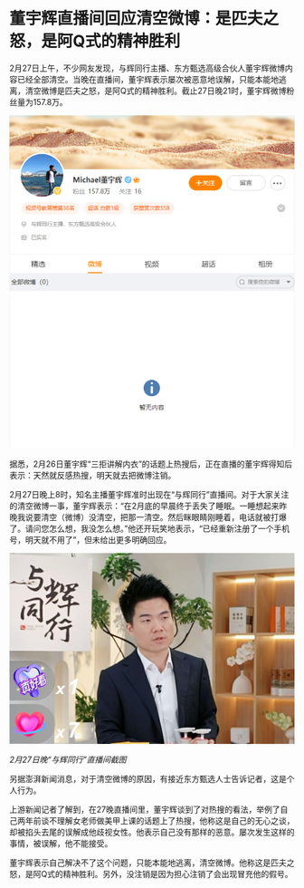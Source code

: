 # 董宇辉直播间回应清空微博：是匹夫之怒，是阿Q式的精神胜利

2月27日上午，不少网友发现，与辉同行主播、东方甄选高级合伙人董宇辉微博内容已经全部清空。当晚在直播间，董宇辉表示屡次被恶意地误解，只能本能地逃离，清空微博是匹夫之怒，是阿Q式的精神胜利。截止27日晚21时，董宇辉微博粉丝量为157.8万。

![20e7ffa0c550484576dcd00c0fdf71bd.jpg](https://raw.githubusercontent.com/qqhsx/qqnews_image/main/2024/02/27/董宇辉直播间回应清空微博：是匹夫之怒，是阿Q式的精神胜利/20e7ffa0c550484576dcd00c0fdf71bd.jpg)

据悉，2月26日董宇辉“三拒讲解内衣”的话题上热搜后，正在直播的董宇辉得知后表示：天然就反感热搜，明天就去把微博注销。

2月27日晚上8时，知名主播董宇辉准时出现在“与辉同行”直播间。对于大家关注的清空微博一事，董宇辉表示：“在2月底的早晨终于丢失了睡眠。一睡想起来昨晚我说要清空（微博）没清空，把那一清空。然后眯眼睛刚睡着，电话就被打爆了。请问您怎么想，我没怎么想。”他还开玩笑地表示，“已经重新注册了一个手机号，明天就不用了”，但未给出更多明确回应。

![ab4b0ff77e8610bc1b075b450eb0ab02.jpg](https://raw.githubusercontent.com/qqhsx/qqnews_image/main/2024/02/27/董宇辉直播间回应清空微博：是匹夫之怒，是阿Q式的精神胜利/ab4b0ff77e8610bc1b075b450eb0ab02.jpg)

 _2月27日晚“与辉同行”直播间截图_

另据澎湃新闻消息，对于清空微博的原因，有接近东方甄选人士告诉记者，这是个人行为。

上游新闻记者了解到，在27晚直播间里，董宇辉谈到了对热搜的看法，举例了自己两年前谈不理解女老师做美甲上课的话题上了热搜，他称这是自己的无心之谈，却被掐头去尾的误解成他歧视女性。他表示自己没有那样的恶意。屡次发生这样的事情，被误解，他不能接受。

董宇辉表示自己解决不了这个问题，只能本能地逃离，清空微博。他称这是匹夫之怒，是阿Q式的精神胜利。另外，没注销是因为担心注销了会出现冒充他的假号。

